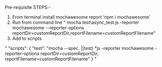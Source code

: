 Pre-requisite 
STEPS:-
1. From terminal install mochawesome report 'npm i mochawesome'
2. Run from command line " mocha test\async_test.js -reporter mochawesome --reporter-options reportDir=customReportDir,reportFilename=customReportFilename"
3. Add to scripts
   
"
"scripts": {
"test": "mocha --spec. ||test) \*js -reporter mochawesome -reporter-options reportDir=customReportDir, reportFilename=customReportFilename"
}
“
